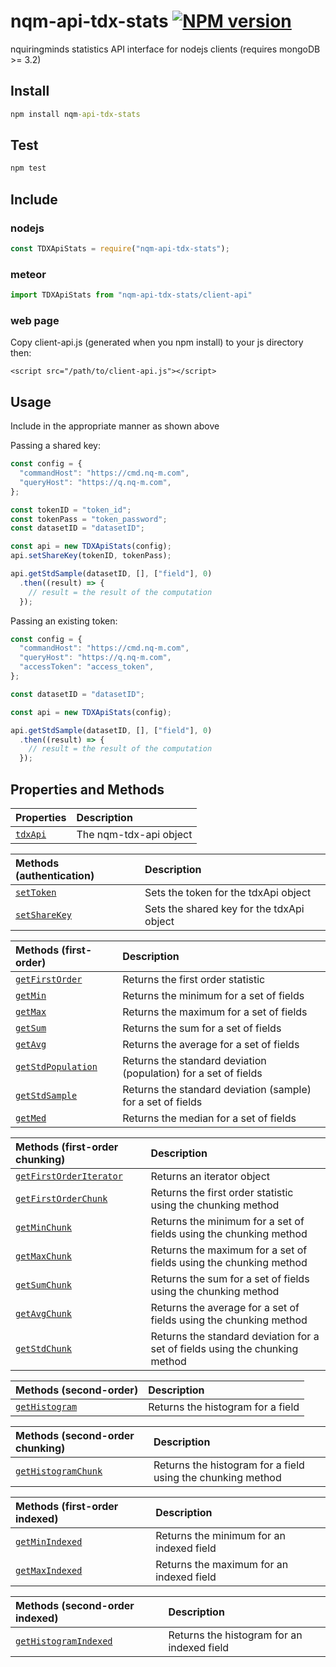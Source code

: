 # nqm-api-tdx-stats [![NPM version](https://badge.fury.io/js/nqm-api-tdx-stats.svg)](https://badge.fury.io/js/nqm-api-tdx-stats.svg)
nquiringminds statistics API interface for nodejs clients (requires mongoDB >= 3.2)

## Install
```cmd
npm install nqm-api-tdx-stats
```

## Test
```cmd
npm test
```
## Include

### nodejs
```js
const TDXApiStats = require("nqm-api-tdx-stats");
```

### meteor
```js
import TDXApiStats from "nqm-api-tdx-stats/client-api"
```

### web page
Copy client-api.js (generated when you npm install) to your js directory then:
```
<script src="/path/to/client-api.js"></script>
```

## Usage
Include in the appropriate manner as shown above

Passing a shared key:
```js
const config = {
  "commandHost": "https://cmd.nq-m.com",
  "queryHost": "https://q.nq-m.com",
};

const tokenID = "token_id";
const tokenPass = "token_password";
const datasetID = "datasetID";

const api = new TDXApiStats(config);
api.setShareKey(tokenID, tokenPass);

api.getStdSample(datasetID, [], ["field"], 0)
  .then((result) => {
    // result = the result of the computation
  });
```

Passing an existing token:
```js
const config = {
  "commandHost": "https://cmd.nq-m.com",
  "queryHost": "https://q.nq-m.com",
  "accessToken": "access_token",
};

const datasetID = "datasetID";

const api = new TDXApiStats(config);

api.getStdSample(datasetID, [], ["field"], 0)
  .then((result) => {
    // result = the result of the computation
  });
```

## Properties and Methods
|Properties|Description|
|:---|:---|
|[```tdxApi```](https://github.com/nqminds/nqm-api-tdx)| The nqm-tdx-api object|

|Methods (authentication)|Description|
|:---|:---|
|[```setToken```](./docs/authentication.md#settokentoken)|Sets the token for the tdxApi object|
|[```setShareKey```](./docs/authentication.md#setsharekeykeyid-keypass)|Sets the shared key for the tdxApi object|

|Methods (first-order)|Description|
|:---|:---|
|[```getFirstOrder```](./docs/fo.md#getfirstorderdatasetid-params)|Returns the first order statistic|
|[```getMin```](./docs/fo.md#getmindatasetid-match-fields-timeout)|Returns the minimum for a set of fields|
|[```getMax```](./docs/fo.md#getmaxdatasetid-match-fields-timeout)|Returns the maximum for a set of fields|
|[```getSum```](./docs/fo.md#getsumdatasetid-match-fields-timeout)|Returns the sum for a set of fields|
|[```getAvg```](./docs/fo.md#getavgdatasetid-match-fields-timeout)|Returns the average for a set of fields|
|[```getStdPopulation```](./docs/fo.md#getstdpopulationdatasetid-match-fields-timeout)|Returns the standard deviation (population) for a set of fields|
|[```getStdSample```](./docs/fo.md#getstdsampledatasetid-match-fields-timeout)|Returns the standard deviation (sample) for a set of fields|
|[```getMed```](./docs/fo.md#getmeddatasetid-match-fields-timeout)|Returns the median for a set of fields|

|Methods (first-order chunking)|Description|
|:---|:---|
|[```getFirstOrderIterator```](./docs/fo-chunk.md#getfirstorderiteratordatasetid-params)|Returns an iterator object|
|[```getFirstOrderChunk```](./docs/fo-chunk.md#getfirstorderchunkdatasetid-params-cf-init)|Returns the first order statistic using the chunking method|
|[```getMinChunk```](./docs/fo-chunk.md#getminchunkdatasetid-params-cf)|Returns the minimum for a set of fields using the chunking method|
|[```getMaxChunk```](./docs/fo-chunk.md#getmaxchunkdatasetid-params-cf)|Returns the maximum for a set of fields using the chunking method|
|[```getSumChunk```](./docs/fo-chunk.md#getsumchunkdatasetid-params-cf)|Returns the sum for a set of fields using the chunking method|
|[```getAvgChunk```](./docs/fo-chunk.md#getavgchunkdatasetid-params-cf)|Returns the average for a set of fields using the chunking method|
|[```getStdChunk```](./docs/fo-chunk.md#getstdchunkdatasetid-params-cf)|Returns the standard deviation for a set of fields using the chunking method|

|Methods (second-order)|Description|
|:---|:---|
|[```getHistogram```](./docs/so.md#gethistogramdatasetid-params)|Returns the histogram for a field|

|Methods (second-order chunking)|Description|
|:---|:---|
|[```getHistogramChunk```](./docs/so-chunk.md#gethistogramdatasetid-params)|Returns the histogram for a field using the chunking method|

|Methods (first-order indexed)|Description|
|:---|:---|
|[```getMinIndexed```](./docs/fo-indexed.md#getminindexeddatasetid-params)|Returns the minimum for an indexed field|
|[```getMaxIndexed```](./docs/fo-indexed.md#getmaxindexeddatasetid-params)|Returns the maximum for an indexed field|

|Methods (second-order indexed)|Description|
|:---|:---|
|[```getHistogramIndexed```](./docs/so-indexed.md#gethistogramindexeddatasetid-params)|Returns the histogram for an indexed field|
